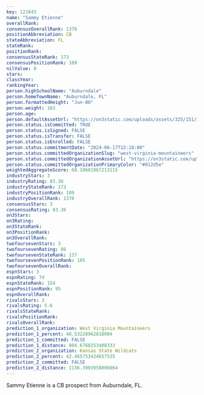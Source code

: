 ```yaml
---
key: 121043
name: "Sammy Etienne"
overallRank: 
consensusOverallRank: 1376
positionAbbreviation: CB
stateAbbreviation: FL
stateRank: 
positionRank: 
consensusStateRank: 173
consensusPositionRank: 109
nilValue: 0
stars: 
classYear: 
rankingYear: 
person.highSchoolName: "Auburndale"
person.homeTownName: "Auburndale, FL"
person.formattedHeight: "Jun-00"
person.weight: 183
person.age: 
person.defaultAssetUrl: "https://on3static.com/uploads/assets/325/151/151325.png"
person.status.isCommitted: TRUE
person.status.isSigned: FALSE
person.status.isTransfer: FALSE
person.status.isEnrolled: FALSE
person.status.commitmentDate: "2024-06-17T12:18:00"
person.status.committedOrganizationSlug: "west-virginia-mountaineers"
person.status.committedOrganizationAssetUrl: "https://on3static.com/uploads/assets/789/149/149789.svg"
person.status.committedOrganizationPrimaryColor: "#012d5e"
weightedAggregateScore: 68.18681967213115
industryStars: 3
industryRating: 83.36
industryStateRank: 173
industryPositionRank: 109
industryOverallRank: 1376
consensusStars: 3
consensusRating: 83.36
on3Stars: 
on3Rating: 
on3StateRank: 
on3PositionRank: 
on3OverallRank: 
twofoursevenStars: 3
twofoursevenRating: 86
twofoursevenStateRank: 137
twofoursevenPositionRank: 105
twofoursevenOverallRank: 
espnStars: 3
espnRating: 74
espnStateRank: 154
espnPositionRank: 95
espnOverallRank: 
rivalsStars: 3
rivalsRating: 5.6
rivalsStateRank: 
rivalsPositionRank: 
rivalsOverallRank: 
prediction_1_organization: West Virginia Mountaineers
prediction_1_percent: 48.53228962818004
prediction_1_committed: FALSE
prediction_1_distance: 804.6768253408333
prediction_2_organization: Kansas State Wildcats
prediction_2_percent: 42.465753424657535
prediction_2_committed: FALSE
prediction_2_distance: 1136.3993958096064
---
```

Sammy Etienne is a CB prospect from Auburndale, FL.